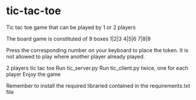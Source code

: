 # tic-tac-toe
Tic tac toe game that can be played by 1 or 2 players

The board game is constituted of 9 boxes
1|2|3
4|5|6
7|8|9

Press the corresponding number on your keyboard to place the token.
It is not allowed to play where another player already played.

2 players tic tac toe
Run tic_server.py
Run tic_client.py twice, one for each player
Enjoy the game

Remember to install the required libraried contained in the requirements.txt file
